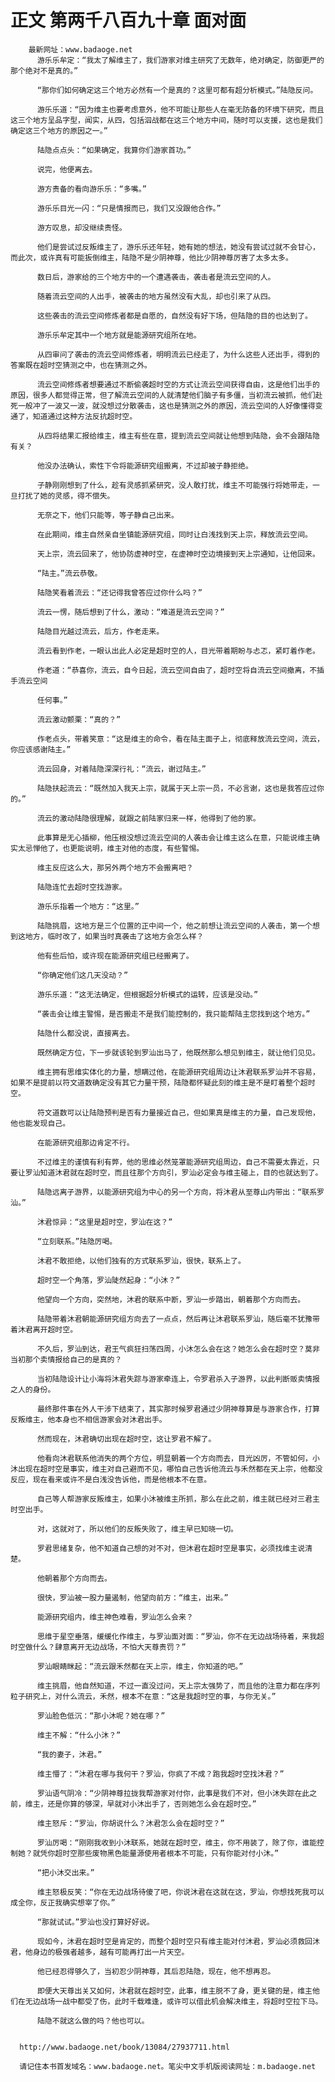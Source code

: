 # 正文 第两千八百九十章 面对面
        最新网址：www.badaoge.net
          游乐乐牟定：“我太了解维主了，我们游家对维主研究了无数年，绝对确定，防御更严的那个绝对不是真的。”
      
          “那你们如何确定这三个地方必然有一个是真的？这里可都有超分析模式。”陆隐反问。
      
          游乐乐道：“因为维主也要考虑意外，他不可能让那些人在毫无防备的环境下研究，而且这三个地方呈品字型，闻实，从四，包括泅战都在这三个地方中间，随时可以支援，这也是我们确定这三个地方的原因之一。”
      
          陆隐点点头：“如果确定，我算你们游家首功。”
      
          说完，他便离去。
      
          游方责备的看向游乐乐：“多嘴。”
      
          游乐乐目光一闪：“只是情报而已，我们又没跟他合作。”
      
          游方叹息，却没继续责怪。
      
          他们是尝试过反叛维主了，游乐乐还年轻，她有她的想法，她没有尝试过就不会甘心，而此次，或许真有可能扳倒维主，陆隐不是少阴神尊，他比少阴神尊厉害了太多太多。
      
          数日后，游家给的三个地方中的一个遭遇袭击，袭击者是流云空间的人。
      
          随着流云空间的人出手，被袭击的地方虽然没有大乱，却也引来了从四。
      
          这些袭击的流云空间修炼者都是自愿的，自然没有好下场，但陆隐的目的也达到了。
      
          游乐乐牟定其中一个地方就是能源研究组所在地。
      
          从四审问了袭击的流云空间修炼者，明明流云已经走了，为什么这些人还出手，得到的答案既在超时空猜测之中，也在猜测之外。
      
          流云空间修炼者想要通过不断偷袭超时空的方式让流云空间获得自由，这是他们出手的原因，很多人都觉得正常，但了解流云空间的人就清楚他们脑子有多僵，当初流云被抓，他们赴死一般冲了一波又一波，就没想过分散袭击，这也是猜测之外的原因，流云空间的人好像懂得变通了，知道通过这种方法反抗超时空。
      
          从四将结果汇报给维主，维主有些在意，提到流云空间就让他想到陆隐，会不会跟陆隐有关？
      
          他没办法确认，索性下令将能源研究组搬离，不过却被子静拒绝。
      
          子静刚刚想到了什么，趁有灵感抓紧研究，没人敢打扰，维主不可能强行将她带走，一旦打扰了她的灵感，得不偿失。
      
          无奈之下，他们只能等，等子静自己出来。
      
          在此期间，维主自然亲自坐镇能源研究组，同时让白浅找到天上宗，释放流云空间。
      
          天上宗，流云回来了，他协防虚神时空，在虚神时空边境接到天上宗通知，让他回来。
      
          “陆主。”流云恭敬。
      
          陆隐笑看着流云：“还记得我曾答应过你什么吗？”
      
          流云一愣，随后想到了什么，激动：“难道是流云空间？”
      
          陆隐目光越过流云，后方，作老走来。
      
          流云看到作老，一眼认出此人必定是超时空的人，目光带着期盼与忐忑，紧盯着作老。
      
          作老道：“恭喜你，流云，自今日起，流云空间自由了，超时空将自流云空间撤离，不插手流云空间
      
          任何事。”
      
          流云激动颤栗：“真的？”
      
          作老点头，带着笑意：“这是维主的命令，看在陆主面子上，彻底释放流云空间，流云，你应该感谢陆主。”
      
          流云回身，对着陆隐深深行礼：“流云，谢过陆主。”
      
          陆隐扶起流云：“既然加入我天上宗，就属于天上宗一员，不必言谢，这也是我答应过你的。”
      
          流云的激动陆隐很理解，就跟之前陆家归来一样，他得到了他的家。
      
          此事算是无心插柳，他压根没想过流云空间的人袭击会让维主这么在意，只能说维主确实太忌惮他了，也更能说明，维主对他的态度，有些警惕。
      
          维主反应这么大，那另外两个地方不会搬离吧？
      
          陆隐连忙去超时空找游家。
      
          游乐乐指着一个地方：“这里。”
      
          陆隐挑眉，这地方是三个位置的正中间一个，他之前想让流云空间的人袭击，第一个想到这地方，临时改了，如果当时真袭击了这地方会怎么样？
      
          他有些后怕，或许现在能源研究组已经搬离了。
      
          “你确定他们这几天没动？”
      
          游乐乐道：“这无法确定，但根据超分析模式的运转，应该是没动。”
      
          “袭击会让维主警惕，是否搬走不是我们能控制的，我只能帮陆主您找到这个地方。”
      
          陆隐什么都没说，直接离去。
      
          既然确定方位，下一步就该轮到罗汕出马了，他既然那么想见到维主，就让他们见见。
      
          维主拥有思维实体化的力量，想瞒过他，在能源研究组周边让沐君联系罗汕并不容易，如果不是提前以符文道数确定没有其它力量干预，陆隐都怀疑此刻的维主是不是盯着整个超时空。
      
          符文道数可以让陆隐预判是否有力量接近自己，但如果真是维主的力量，自己发现他，他也能发现自己。
      
          在能源研究组那边肯定不行。
      
          不过维主的谨慎有利有弊，他的思维必然笼罩能源研究组周边，自己不需要太靠近，只要让罗汕知道沐君就在超时空，而且往那个方向引，罗汕必定会与维主碰上，目的也就达到了。
      
          陆隐远离子游界，以能源研究组为中心的另一个方向，将沐君从至尊山内带出：“联系罗汕。”
      
          沐君惊异：“这里是超时空，罗汕在这？”
      
          “立刻联系。”陆隐厉喝。
      
          沐君不敢拒绝，以他们独有的方式联系罗汕，很快，联系上了。
      
          超时空一个角落，罗汕陡然起身：“小沐？”
      
          他望向一个方向，突然地，沐君的联系中断，罗汕一步踏出，朝着那个方向而去。
      
          陆隐带着沐君朝能源研究组方向去了一点点，然后再让沐君联系罗汕，随后毫不犹豫带着沐君离开超时空。
      
          不久后，罗汕到达，君王气疯狂扫荡四周，小沐怎么会在这？她怎么会在超时空？莫非当初那个卖情报给自己的是真的？
      
          当初陆隐设计让小海将沐君失踪与游家牵连上，令罗君杀入子游界，以此判断贩卖情报之人的身份。
      
          最终那件事在外人干涉下结束了，其实那时候罗君通过少阴神尊算是与游家合作，打算反叛维主，他本身也不相信游家会对沐君出手。
      
          然而现在，沐君确切出现在超时空，这让罗君不解了。
      
          他看向沐君联系他消失的两个方位，明显朝着一个方向而去，目光凶厉，不管如何，小沐出现在超时空是事实，维主对自己避而不见，哪怕自己告诉他流云与禾然都在天上宗，他都没反应，现在看来或许不是白浅没告诉他，而是他根本不在意。
      
          自己等人帮游家反叛维主，如果小沐被维主所抓，那么在此之前，维主就已经对三君主时空出手。
      
          对，这就对了，所以他们的反叛失败了，维主早已知晓一切。
      
          罗君思绪复杂，他不知道自己想的对不对，但沐君在超时空是事实，必须找维主说清楚。
      
          他朝着那个方向而去。
      
          很快，罗汕被一股力量遏制，他望向前方：“维主，出来。”
      
          能源研究组内，维主神色难看，罗汕怎么会来？
      
          思维于星空垂落，缓缓化作维主，与罗汕面对面：“罗汕，你不在无边战场待着，来我超时空做什么？肆意离开无边战场，不怕大天尊责罚？”
      
          罗汕眼睛眯起：“流云跟禾然都在天上宗，维主，你知道的吧。”
      
          维主挑眉，他自然知道，不过一直没过问，天上宗太强势了，而且他的注意力都在序列粒子研究上，对什么流云，禾然，根本不在意：“这是我超时空的事，与你无关。”
      
          罗汕脸色低沉：“那小沐呢？她在哪？”
      
          维主不解：“什么小沐？”
      
          “我的妻子，沐君。”
      
          维主懵了：“沐君在哪与我何干？罗汕，你疯了不成？跑我超时空找沐君？”
      
          罗汕语气阴冷：“少阴神尊拉拢我帮游家对付你，此事是我们不对，但小沐失踪在此之前，维主，还是你算的够深，早就对小沐出手了，否则她怎么会在超时空。”
      
          维主怒斥：“罗汕，你胡说什么？沐君怎么会在超时空？”
      
          罗汕厉喝：“刚刚我收到小沐联系，她就在超时空，维主，你不用装了，除了你，谁能控制她？就凭你超时空那些废物黑色能量源使用者根本不可能，只有你能对付小沐。”
      
          “把小沐交出来。”
      
          维主怒极反笑：“你在无边战场待傻了吧，你说沐君在这就在这，罗汕，你想找死我可以成全你，反正我确实想宰了你。”
      
          “那就试试。”罗汕也没打算好好说。
      
          现如今，沐君在超时空是肯定的，而整个超时空只有维主能对付沐君，罗汕必须救回沐君，他身边的极强者越多，越有可能再打出一片天空。
      
          他已经忍得够久了，当初忍少阴神尊，其后忍陆隐，现在，他不想再忍。
      
          即便大天尊出关又如何，沐君就在超时空，此事，维主脱不了身，更关键的是，维主他们在无边战场一战中都受了伤，此时千载难逢，或许可以借此机会解决维主，将超时空拉下马。
      
          陆隐不就这么做的吗？他也可以。
      
      
      http://www.badaoge.net/book/13084/27937711.html
      
      请记住本书首发域名：www.badaoge.net。笔尖中文手机版阅读网址：m.badaoge.net